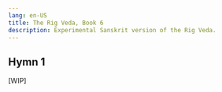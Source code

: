 ```yaml
---
lang: en-US
title: The Rig Veda, Book 6
description: Experimental Sanskrit version of the Rig Veda.
---
```


## Hymn 1
[WIP]